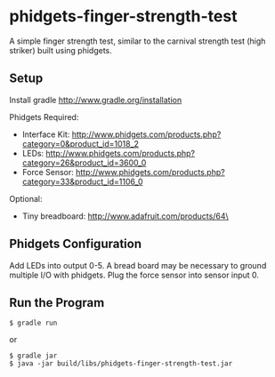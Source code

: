 phidgets-finger-strength-test
=============================

A simple finger strength test, similar to the carnival strength test (high striker) built using phidgets.



Setup
-----

Install gradle http://www.gradle.org/installation

Phidgets Required:
- Interface Kit: http://www.phidgets.com/products.php?category=0&product_id=1018_2
- LEDs: http://www.phidgets.com/products.php?category=26&product_id=3600_0
- Force Sensor: http://www.phidgets.com/products.php?category=33&product_id=1106_0

Optional:
- Tiny breadboard: http://www.adafruit.com/products/64\

Phidgets Configuration
----------------------

Add LEDs into output 0-5. A bread board may be necessary to ground multiple I/O with phidgets. Plug the force sensor into sensor input 0.

Run the Program
---------------
	$ gradle run

or

	$ gradle jar
	$ java -jar build/libs/phidgets-finger-strength-test.jar

